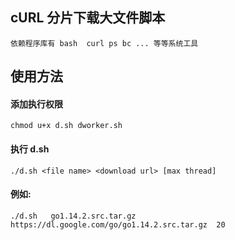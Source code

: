 ## cURL 分片下载大文件脚本
`
 依赖程序库有 bash  curl ps bc ... 等等系统工具
`
## 使用方法
#### 添加执行权限
`
 chmod u+x d.sh dworker.sh
`
#### 执行 d.sh
`
 ./d.sh <file name> <download url> [max thread]
`
#### 例如:
`
./d.sh   go1.14.2.src.tar.gz   https://dl.google.com/go/go1.14.2.src.tar.gz  20
`

